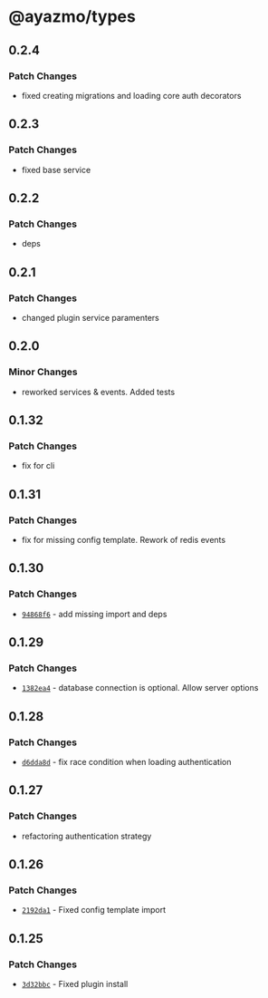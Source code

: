 # @ayazmo/types

## 0.2.4

### Patch Changes

- fixed creating migrations and loading core auth decorators

## 0.2.3

### Patch Changes

- fixed base service

## 0.2.2

### Patch Changes

- deps

## 0.2.1

### Patch Changes

- changed plugin service paramenters

## 0.2.0

### Minor Changes

- reworked services & events. Added tests

## 0.1.32

### Patch Changes

- fix for cli

## 0.1.31

### Patch Changes

- fix for missing config template. Rework of redis events

## 0.1.30

### Patch Changes

- [`94868f6`](https://github.com/ayazmojs/ayazmo/commit/94868f633a362df0b8ce8757c4627b69393fbafa) - add missing import and deps

## 0.1.29

### Patch Changes

- [`1382ea4`](https://github.com/ayazmojs/ayazmo/commit/1382ea45373d8ad96706736940d711c7c776ef4a) - database connection is optional. Allow server options

## 0.1.28

### Patch Changes

- [`d6dda8d`](https://github.com/ayazmojs/ayazmo/commit/d6dda8d673047abc5646448f7414686f247d3078) - fix race condition when loading authentication

## 0.1.27

### Patch Changes

- refactoring authentication strategy

## 0.1.26

### Patch Changes

- [`2192da1`](https://github.com/ayazmojs/ayazmo/commit/2192da14c409bcc5f66f9d029cb269570163e130) - Fixed config template import

## 0.1.25

### Patch Changes

- [`3d32bbc`](https://github.com/ayazmojs/ayazmo/commit/3d32bbc1160c9f98446bf387555776bc4deb2089) - Fixed plugin install
